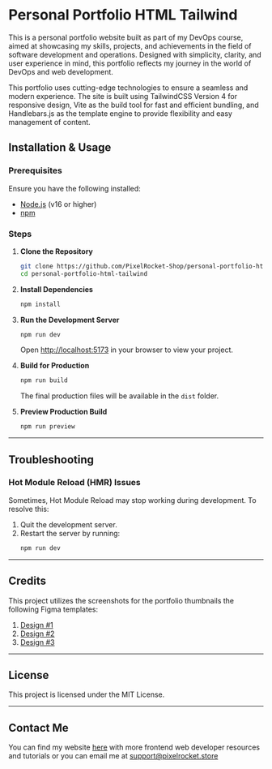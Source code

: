 # Personal Portfolio HTML Tailwind

This is a personal portfolio website built as part of my DevOps course, aimed at showcasing my skills, projects, and achievements in the field of software development and operations. Designed with simplicity, clarity, and user experience in mind, this portfolio reflects my journey in the world of DevOps and web development.

This portfolio uses cutting-edge technologies to ensure a seamless and modern experience. The site is built using TailwindCSS Version 4 for responsive design, Vite as the build tool for fast and efficient bundling, and Handlebars.js as the template engine to provide flexibility and easy management of content. 


## Installation & Usage

### Prerequisites

Ensure you have the following installed:

- [Node.js](https://nodejs.org/) (v16 or higher)
- [npm](https://www.npmjs.com/)

### Steps

1. **Clone the Repository**

   ```bash
   git clone https://github.com/PixelRocket-Shop/personal-portfolio-html-tailwind.git
   cd personal-portfolio-html-tailwind
   ```

2. **Install Dependencies**

   ```bash
   npm install
   ```

3. **Run the Development Server**

   ```bash
   npm run dev
   ```

   Open [http://localhost:5173](http://localhost:5173) in your browser to view your project.

4. **Build for Production**

   ```bash
   npm run build
   ```

   The final production files will be available in the `dist` folder.

5. **Preview Production Build**
   ```bash
   npm run preview
   ```

---

## Troubleshooting

### Hot Module Reload (HMR) Issues

Sometimes, Hot Module Reload may stop working during development. To resolve this:

1. Quit the development server.
2. Restart the server by running:
   ```bash
   npm run dev
   ```

---

## Credits

This project utilizes the screenshots for the portfolio thumbnails the following Figma templates:

1. [Design #1](https://www.figma.com/community/file/1119800724233920173)
2. [Design #2](https://www.figma.com/community/file/1024566846450249486)
3. [Design #3](https://www.figma.com/community/file/1160643318126575855)

---

## License

This project is licensed under the MIT License.

---

## Contact Me

You can find my website [here](https://www.pixelrocket.store) with more frontend web developer resources and tutorials or you can email me at support@pixelrocket.store
